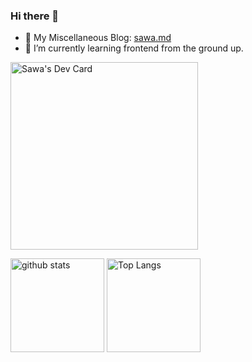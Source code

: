 ### Hi there 👋

<!--
**SawaTszm/SawaTszm** is a ✨ _special_ ✨ repository because its `README.md` (this file) appears on your GitHub profile.

Here are some ideas to get you started:

- 🔭 I’m currently working on ...
- 🌱 I’m currently learning ...
- 👯 I’m looking to collaborate on ...
- 🤔 I’m looking for help with ...
- 💬 Ask me about ...
- 📫 How to reach me: ...
- 😄 Pronouns: ...
- ⚡ Fun fact: ...
-->

- 📖 My Miscellaneous Blog: [sawa.md](https://sawatszm.github.io/tags/tech/)
- 🌱 I’m currently learning frontend from the ground up.


<a href="https://app.daily.dev/sawatszm"><img src="https://api.daily.dev/devcards/0c58623fb0d548f78f39c7ce586cc306.png?r=vhy" width="300" alt="Sawa's Dev Card"/></a>
<div flex>
    <img alt="github stats" height="150px" src="https://github-readme-stats.vercel.app/api?username=SawaTszm&count_private=true&show_icons=true&show_icons=true&theme=onedark" />
    <img alt="Top Langs" height="150px" src="https://github-readme-stats.vercel.app/api/top-langs/?username=SawaTszm&hide=javascript,css,scss,html&layout=compact&count_private=true&show_icons=true&show_icons=true&theme=onedark" />
</div>

